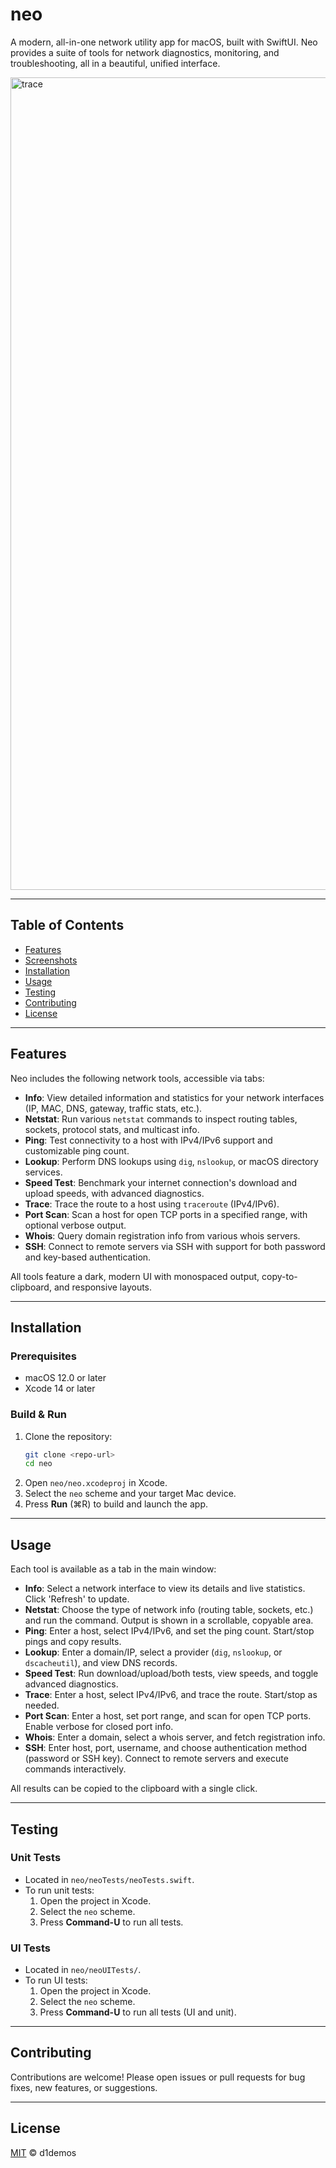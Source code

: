 # neo

A modern, all-in-one network utility app for macOS, built with SwiftUI. Neo provides a suite of tools for network diagnostics, monitoring, and troubleshooting, all in a beautiful, unified interface.

<img width="2024" height="1300" alt="trace" src="https://github.com/user-attachments/assets/a76f9c21-ccf6-4548-9833-67cf2515175d" />

---

## Table of Contents
- [Features](#features)
- [Screenshots](#screenshots)
- [Installation](#installation)
- [Usage](#usage)
- [Testing](#testing)
- [Contributing](#contributing)
- [License](#license)

---

## Features

Neo includes the following network tools, accessible via tabs:

- **Info**: View detailed information and statistics for your network interfaces (IP, MAC, DNS, gateway, traffic stats, etc.).
- **Netstat**: Run various `netstat` commands to inspect routing tables, sockets, protocol stats, and multicast info.
- **Ping**: Test connectivity to a host with IPv4/IPv6 support and customizable ping count.
- **Lookup**: Perform DNS lookups using `dig`, `nslookup`, or macOS directory services.
- **Speed Test**: Benchmark your internet connection's download and upload speeds, with advanced diagnostics.
- **Trace**: Trace the route to a host using `traceroute` (IPv4/IPv6).
- **Port Scan**: Scan a host for open TCP ports in a specified range, with optional verbose output.
- **Whois**: Query domain registration info from various whois servers.
- **SSH**: Connect to remote servers via SSH with support for both password and key-based authentication.

All tools feature a dark, modern UI with monospaced output, copy-to-clipboard, and responsive layouts.

---

## Installation

### Prerequisites
- macOS 12.0 or later
- Xcode 14 or later

### Build & Run
1. Clone the repository:
   ```sh
   git clone <repo-url>
   cd neo
   ```
2. Open `neo/neo.xcodeproj` in Xcode.
3. Select the `neo` scheme and your target Mac device.
4. Press **Run** (⌘R) to build and launch the app.

---

## Usage

Each tool is available as a tab in the main window:

- **Info**: Select a network interface to view its details and live statistics. Click 'Refresh' to update.
- **Netstat**: Choose the type of network info (routing table, sockets, etc.) and run the command. Output is shown in a scrollable, copyable area.
- **Ping**: Enter a host, select IPv4/IPv6, and set the ping count. Start/stop pings and copy results.
- **Lookup**: Enter a domain/IP, select a provider (`dig`, `nslookup`, or `dscacheutil`), and view DNS records.
- **Speed Test**: Run download/upload/both tests, view speeds, and toggle advanced diagnostics.
- **Trace**: Enter a host, select IPv4/IPv6, and trace the route. Start/stop as needed.
- **Port Scan**: Enter a host, set port range, and scan for open TCP ports. Enable verbose for closed port info.
- **Whois**: Enter a domain, select a whois server, and fetch registration info.
- **SSH**: Enter host, port, username, and choose authentication method (password or SSH key). Connect to remote servers and execute commands interactively.

All results can be copied to the clipboard with a single click.

---

## Testing

### Unit Tests
- Located in `neo/neoTests/neoTests.swift`.
- To run unit tests:
  1. Open the project in Xcode.
  2. Select the `neo` scheme.
  3. Press **Command-U** to run all tests.

### UI Tests
- Located in `neo/neoUITests/`.
- To run UI tests:
  1. Open the project in Xcode.
  2. Select the `neo` scheme.
  3. Press **Command-U** to run all tests (UI and unit).

---

## Contributing

Contributions are welcome! Please open issues or pull requests for bug fixes, new features, or suggestions.

---

## License

[MIT](LICENSE) © d1demos
